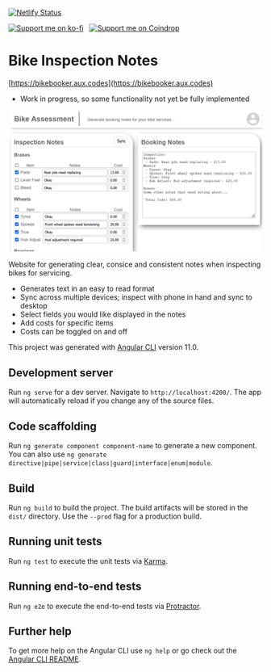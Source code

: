 [![Netlify Status](https://api.netlify.com/api/v1/badges/0fd12385-31a4-48ba-8a9d-bf717a4403ae/deploy-status)](https://app.netlify.com/sites/loving-borg-a5e04a/deploys)

[![Support me on ko-fi](https://pabanks.io/assets/kofi-md.svg)](https://ko-fi.com/H2H1ZZY1Q) &nbsp; [![Support me on Coindrop](https://pabanks.io/assets/coindrop-md.svg)](https://coindrop.to/auxcodes)
# Bike Inspection Notes
[https://bikebooker.aux.codes](https://bikebooker.aux.codes)
- Work in progress, so some functionality not yet be fully implemented

![Site Preview](https://github.com/auxcodes/bike-inspection/blob/main/img/bikeInspectionFullPage.png)

Website for generating clear, consice and consistent notes when inspecting bikes for servicing.

- Generates text in an easy to read format
- Sync across multiple devices; inspect with phone in hand and sync to desktop
- Select fields you would like displayed in the notes
- Add costs for specific items
- Costs can be toggled on and off

This project was generated with [Angular CLI](https://github.com/angular/angular-cli) version 11.0.

## Development server

Run `ng serve` for a dev server. Navigate to `http://localhost:4200/`. The app will automatically reload if you change any of the source files.

## Code scaffolding

Run `ng generate component component-name` to generate a new component. You can also use `ng generate directive|pipe|service|class|guard|interface|enum|module`.

## Build

Run `ng build` to build the project. The build artifacts will be stored in the `dist/` directory. Use the `--prod` flag for a production build.

## Running unit tests

Run `ng test` to execute the unit tests via [Karma](https://karma-runner.github.io).

## Running end-to-end tests

Run `ng e2e` to execute the end-to-end tests via [Protractor](http://www.protractortest.org/).

## Further help

To get more help on the Angular CLI use `ng help` or go check out the [Angular CLI README](https://github.com/angular/angular-cli/blob/master/README.md).
